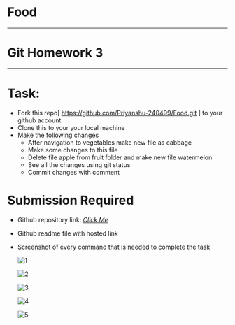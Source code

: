 # Food
---
# Git Homework 3
---
# Task:
- Fork this repo[ https://github.com/Priyanshu-240499/Food.git ] to your github account 
- Clone this to your your local machine
- Make the following changes
  - After navigation to vegetables make new file as cabbage
  - Make some changes to this file
  - Delete file apple from fruit folder and make new file watermelon
  - See all the changes using git status
  - Commit changes with comment

# Submission Required
- Github repository link: [*Click Me*](https://github.com/Abhishek-Sharma-007/Food)
- Github readme file with hosted link
- Screenshot of every command that is needed to complete the task
  
  ![1](https://github.com/Abhishek-Sharma-007/Food/assets/84591804/8b0493a1-25b2-4756-9fe7-6f309b55c15c)

  ![2](https://github.com/Abhishek-Sharma-007/Food/assets/84591804/57aceca4-2322-42ff-a77a-67ceb080894a)

  ![3](https://github.com/Abhishek-Sharma-007/Food/assets/84591804/217cb3b5-df34-4d37-941e-2f5d3402f1ee)

  ![4](https://github.com/Abhishek-Sharma-007/Food/assets/84591804/829d9ab5-857f-475d-b8ef-b7d415eb5680)

  ![5](https://github.com/Abhishek-Sharma-007/Food/assets/84591804/16dc4042-1b9d-4b6f-b607-c571a0cd49b0)
